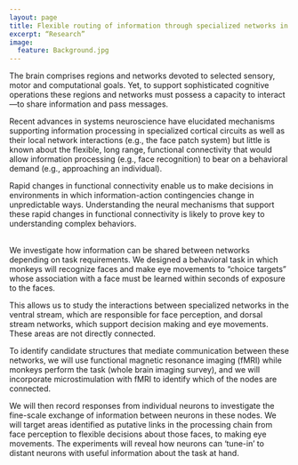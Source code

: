 ```yaml
---
layout: page
title: Flexible routing of information through specialized networks in the brain
excerpt: “Research”
image:
  feature: Background.jpg
---
```


The brain comprises regions and networks devoted to selected sensory, motor and computational goals. Yet, to support sophisticated cognitive operations these regions and networks must possess a capacity to interact—to share information and pass messages.

Recent advances in systems neuroscience have elucidated mechanisms supporting information processing in specialized cortical circuits as well as their local network interactions (e.g., the face patch system) but little is known about the flexible, long range, functional connectivity that would allow information processing (e.g., face recognition) to bear on a behavioral demand (e.g., approaching an individual). 

Rapid changes in functional connectivity enable us to make decisions in environments in which information-action contingencies change in unpredictable ways. Understanding the neural mechanisms that support these rapid changes in functional connectivity is likely to prove key to understanding complex behaviors.<br/><br/>

We investigate how information can be shared between networks depending on task requirements. We designed a behavioral task in which monkeys will recognize faces and make eye movements to “choice targets” whose association with a face must be learned within seconds of exposure to the faces. 

This allows us to study the interactions between specialized networks in the ventral stream, which are responsible for face perception, and dorsal stream networks, which support decision making and eye movements. These areas are not directly connected. 

To identify candidate structures that mediate communication between these networks, we will use functional magnetic resonance imaging (fMRI) while monkeys perform the task (whole brain imaging survey), and we will incorporate microstimulation with fMRI to identify which of the nodes are connected. 

We will then record responses from individual neurons to investigate the fine-scale exchange of information between neurons in these nodes. We will target areas identified as putative links in the processing chain from face perception to flexible decisions about those faces, to making eye movements. The experiments will reveal how neurons can ‘tune-in’ to distant neurons with useful information about the task at hand.

